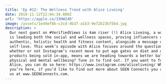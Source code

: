 ```yaml
---
title: 'Ep #12: The Wellness Trend with Alice Liveing'
date: 2019-11-12T22:04:34.800Z
url: 'https://apple.co/33HW24R'
image: /assets/1e44ef8b-c3cd-4b37-a1b3-9e72b23b75bd.jpg
description: >
  Our next guest on #VerifiedViews is 4am riser (!) Alice Liveing, a woman who
  is leading both the social and wellness spaces, proving influencers can create
  authentic, holistic health and fitness content, alongside a message of
  self-love. This week’s episode with Alice focuses around the question of
  whether or not Instagram’s recent move to put age gates on diet and detox
  products being sold in-app, means we are heading towards a better balance of
  physical and mental wellbeing? Tune in to find out. If you want to follow
  Alice, you can do so here: https://www.instagram.com/aliceliveing/ Whilst
  you’re here, if you’d like to find out more about SEEN Connects you can find
  us at www.SEENConnects.com.
---
```


